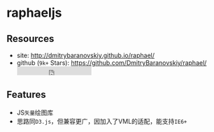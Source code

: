 # raphaeljs

## Resources

* site: <http://dmitrybaranovskiy.github.io/raphael/>
* github (`9k+` Stars): <https://github.com/DmitryBaranovskiy/raphael/> <iframe src="https://ghbtns.com/github-btn.html?user=DmitryBaranovskiy&repo=raphael&type=star&count=true" frameborder="0" scrolling="0" width="170px" height="20px"></iframe>  

## Features

* JS`矢量`绘图库
* 思路同`D3.js`，但兼容更广，因加入了VML的适配，能支持`IE6+`



